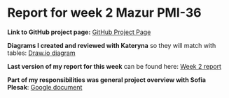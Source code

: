 # Report for week 2 Mazur PMI-36

**Link to GitHub project page:**
[GitHub Project Page](https://github.com/users/arseniusss/projects/4/views/1?pane=issue&itemId=80865117)

**Diagrams I created and reviewed with Kateryna** so they will match with tables:
[Draw.io diagram](https://drive.google.com/file/d/15q00onxvyQjiuYHlUU_O404mC6F9ztID/view?usp=sharing)

**Last version of my report for this week** can be found here:
[Week 2 report](https://docs.google.com/document/d/1zxR3zx_YZUXR-clO72cKMwi1uDYxC7RgBYMRKx37850/edit?usp=sharing)

**Part of my responsibilities was general project overview with Sofia Plesak**:
[Google document](https://docs.google.com/document/d/1CmGX_5DZN1xm_ofgaJm0zgvEXesJm7sZwRd58ep2ryU/edit?usp=sharing)

